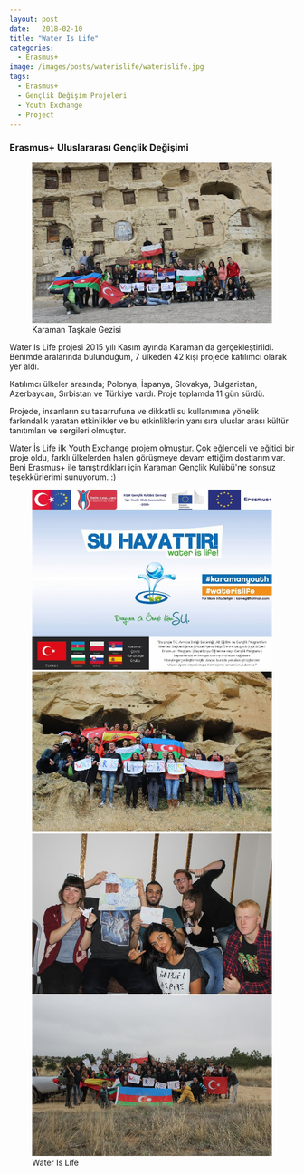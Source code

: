 ```yaml
---
layout: post
date:   2018-02-10
title: "Water Is Life"
categories:
  - Erasmus+
image: /images/posts/waterislife/waterislife.jpg
tags:
  - Erasmus+
  - Gençlik Değişim Projeleri
  - Youth Exchange
  - Project
---
```


### Erasmus+ Uluslararası Gençlik Değişimi

<figure class="figure">
    <a href="/images/posts/waterislife/waterislife2.JPG"><img src="/images/posts/waterislife/waterislife2.JPG"></a>
    <figcaption>Karaman Taşkale Gezisi</figcaption>
</figure>

Water Is Life projesi 2015 yılı Kasım ayında Karaman'da gerçekleştirildi. Benimde aralarında bulunduğum, 7 ülkeden 42 kişi projede katılımcı olarak yer aldı. 

Katılımcı ülkeler arasında; Polonya, İspanya, Slovakya, Bulgaristan, Azerbaycan, Sırbistan ve Türkiye vardı. Proje toplamda 11 gün sürdü.

Projede, insanların su tasarrufuna ve dikkatli su kullanımına yönelik farkındalık yaratan etkinlikler ve bu etkinliklerin yanı sıra uluslar arası kültür tanıtımları ve sergileri olmuştur.

Water İs Life ilk Youth Exchange projem olmuştur. Çok eğlenceli ve eğitici bir proje oldu, farklı ülkelerden halen görüşmeye devam ettiğim dostlarım var. Beni Erasmus+ ile tanıştırdıkları için Karaman Gençlik Kulübü'ne sonsuz teşekkürlerimi sunuyorum. :)


<figure class="half">
    <a href="/images/posts/waterislife/waterislife3.JPG"><img src="/images/posts/waterislife/waterislife3.JPG"></a>
    <a href="/images/posts/waterislife/waterislife4.JPG"><img src="/images/posts/waterislife/waterislife4.JPG"></a>
    <a href="/images/posts/waterislife/waterislife5.JPG"><img src="/images/posts/waterislife/waterislife5.JPG"></a>
    <a href="/images/posts/waterislife/waterislife6.JPG"><img src="/images/posts/waterislife/waterislife6.JPG"></a>
    <figcaption>Water Is Life</figcaption>
</figure>